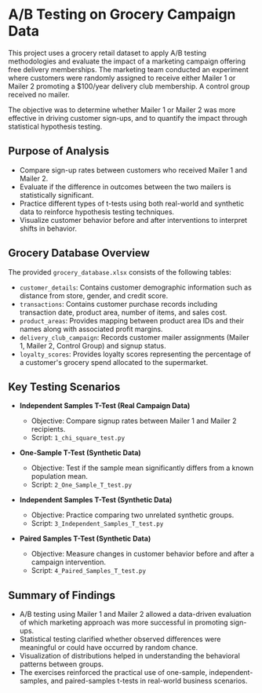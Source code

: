 # A/B Testing on Grocery Campaign Data

This project uses a grocery retail dataset to apply A/B testing methodologies and evaluate the impact of a marketing campaign offering free delivery memberships. The marketing team conducted an experiment where customers were randomly assigned to receive either Mailer 1 or Mailer 2 promoting a $100/year delivery club membership. A control group received no mailer. 

The objective was to determine whether Mailer 1 or Mailer 2 was more effective in driving customer sign-ups, and to quantify the impact through statistical hypothesis testing.

## Purpose of Analysis

- Compare sign-up rates between customers who received Mailer 1 and Mailer 2.
- Evaluate if the difference in outcomes between the two mailers is statistically significant.
- Practice different types of t-tests using both real-world and synthetic data to reinforce hypothesis testing techniques.
- Visualize customer behavior before and after interventions to interpret shifts in behavior.

## Grocery Database Overview

The provided `grocery_database.xlsx` consists of the following tables:

- `customer_details`: Contains customer demographic information such as distance from store, gender, and credit score.
- `transactions`: Contains customer purchase records including transaction date, product area, number of items, and sales cost.
- `product_areas`: Provides mapping between product area IDs and their names along with associated profit margins.
- `delivery_club_campaign`: Records customer mailer assignments (Mailer 1, Mailer 2, Control Group) and signup status.
- `loyalty_scores`: Provides loyalty scores representing the percentage of a customer's grocery spend allocated to the supermarket.

## Key Testing Scenarios

- **Independent Samples T-Test (Real Campaign Data)**
  - Objective: Compare signup rates between Mailer 1 and Mailer 2 recipients.
  - Script: `1_chi_square_test.py`

- **One-Sample T-Test (Synthetic Data)**
  - Objective: Test if the sample mean significantly differs from a known population mean.
  - Script: `2_One_Sample_T_test.py`

- **Independent Samples T-Test (Synthetic Data)**
  - Objective: Practice comparing two unrelated synthetic groups.
  - Script: `3_Independent_Samples_T_test.py`

- **Paired Samples T-Test (Synthetic Data)**
  - Objective: Measure changes in customer behavior before and after a campaign intervention.
  - Script: `4_Paired_Samples_T_test.py`

## Summary of Findings

- A/B testing using Mailer 1 and Mailer 2 allowed a data-driven evaluation of which marketing approach was more successful in promoting sign-ups.
- Statistical testing clarified whether observed differences were meaningful or could have occurred by random chance.
- Visualization of distributions helped in understanding the behavioral patterns between groups.
- The exercises reinforced the practical use of one-sample, independent-samples, and paired-samples t-tests in real-world business scenarios.


